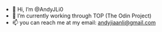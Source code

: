 - 👋 Hi, I’m @AndyJLi0
- 👀 I’m currently working through TOP (The Odin Project)
- 📫 you can reach me at my email: andyjiaanli@gmail.com

<!---
AndyJLi0/AndyJLi0 is a ✨ special ✨ repository because its `README.md` (this file) appears on your GitHub profile.
You can click the Preview link to take a look at your changes.
--->
